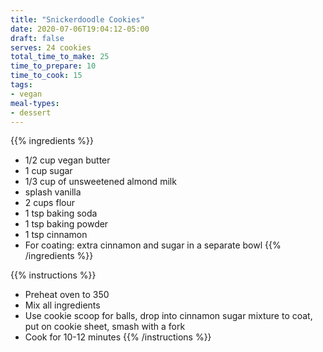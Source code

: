 ```yaml
---
title: "Snickerdoodle Cookies"
date: 2020-07-06T19:04:12-05:00
draft: false
serves: 24 cookies
total_time_to_make: 25
time_to_prepare: 10
time_to_cook: 15
tags:
- vegan
meal-types:
- dessert
---
```


{{% ingredients %}}
- 1/2 cup vegan butter
- 1 cup sugar
- 1/3 cup of unsweetened almond milk
- splash vanilla
- 2 cups flour
- 1 tsp baking soda
- 1 tsp baking powder
- 1 tsp cinnamon
- For coating: extra cinnamon and sugar in a separate bowl 
{{% /ingredients %}}

{{% instructions %}}
- Preheat oven to 350
- Mix all ingredients
- Use cookie scoop for balls, drop into cinnamon sugar mixture to coat, put on cookie sheet, smash with a fork
- Cook for 10-12 minutes
{{% /instructions %}}
